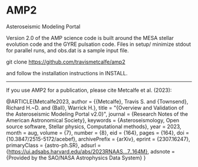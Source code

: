 # AMP2
Asteroseismic Modeling Portal

Version 2.0 of the AMP science code is built around the MESA stellar evolution code and the GYRE pulsation code.
Files in setup/ minimize stdout for parallel runs, and obs.dat is a sample input file.

git clone https://github.com/travismetcalfe/amp2

and follow the installation instructions in INSTALL.

________________________________________________________________________________________________________________
If you use AMP2 for a publication, please cite Metcalfe et al. (2023):

@ARTICLE{Metcalfe2023,
       author = {{Metcalfe}, Travis S. and {Townsend}, Richard H.~D. and {Ball}, Warrick H.},
        title = "{Overview and Validation of the Asteroseismic Modeling Portal v2.0}",
      journal = {Research Notes of the American Astronomical Society},
     keywords = {Asteroseismology, Open source software, Stellar physics, Computational methods},
         year = 2023,
        month = aug,
       volume = {7},
       number = {8},
          eid = {164},
        pages = {164},
          doi = {10.3847/2515-5172/acebef},
archivePrefix = {arXiv},
       eprint = {2307.16247},
 primaryClass = {astro-ph.SR},
       adsurl = {https://ui.adsabs.harvard.edu/abs/2023RNAAS...7..164M},
      adsnote = {Provided by the SAO/NASA Astrophysics Data System}
}
